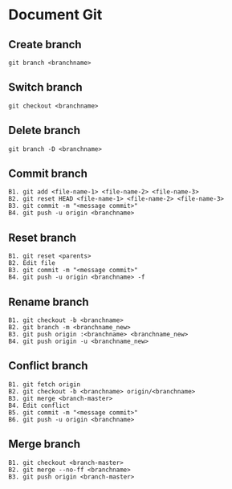 # Document Git

## Create branch
```
git branch <branchname>
```
## Switch branch
```
git checkout <branchname>
```
## Delete branch
```
git branch -D <branchname>
```
## Commit branch
````
B1. git add <file-name-1> <file-name-2> <file-name-3>
B2. git reset HEAD <file-name-1> <file-name-2> <file-name-3>
B3. git commit -m "<message commit>"
B4. git push -u origin <branchname>
````
## Reset branch
````
B1. git reset <parents>
B2. Edit file
B3. git commit -m "<message commit>"
B4. git push -u origin <branchname> -f
````
## Rename branch
````
B1. git checkout -b <branchname>
B2. git branch -m <branchname_new>
B3. git push origin :<branchname> <branchname_new>
B4. git push origin -u <branchname_new>
````
## Conflict branch
````
B1. git fetch origin
B2. git checkout -b <branchname> origin/<branchname>
B3. git merge <branch-master>
B4. Edit conflict
B5. git commit -m "<message commit>"
B6. git push -u origin <branchname>
````
## Merge branch
````
B1. git checkout <branch-master>
B2. git merge --no-ff <branchname>
B3. git push origin <branch-master>
````